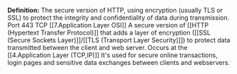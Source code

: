 **Definition:**
 The secure version of HTTP, using encryption (usually TLS or SSL) to protect the integrity and confidentiality of data during transmission.
Port 443 TCP [[7.Application Layer OSI]]
A secure version of [[HTTP (Hypertext Transfer Protocol)]] that adds a layer of encryption ([[SSL (Secure Sockets Layer)]]/[[TLS (Transport Layer Security)]]) to protect data transmitted between the client and web server. Occurs at the [[4.Application Layer (TCP,IP)]]
It's used for secure online transactions, login pages and sensitive data exchanges between clients and webservers.
